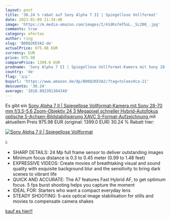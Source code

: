 ```yaml
---
layout: post
title: '30.24 % rabat auf Sony Alpha 7 II | Spiegellose Vollformat'
date: 2021-01-09 21:34:40
image: 'https://m.media-amazon.com/images/I/41dKx7eF5oL._SL200_.jpg'
comments: true
category: ofertas
author: ring
slug: 'B00Q2KEVA2-de'
actualPrice: 975.98 EUR
currency: EUR
price: 975.98
comparePrice: 1399.0 EUR
prodname: 'Sony Alpha 7 II | Spiegellose Vollformat-Kamera mit Sony 28-70 mm f/3.5-5.6 Zoom-Objektiv  24 3 Megapixel  schneller Hybrid-Autofokus  optische 5-Achsen-Bildstabilisierung  XAVC S-Format-Aufzeichnung '
country: 'de'
flag: '🇩🇪'
buyurl: 'https://www.amazon.de/dp/B00Q2KEVA2/?tag=tolees0ca-21'
descuento: '30.24'
average: '1010.892391304348'
---
```


Es gibt ein [Sony Alpha 7 II | Spiegellose Vollformat-Kamera mit Sony 28-70 mm f/3.5-5.6 Zoom-Objektiv  24 3 Megapixel  schneller Hybrid-Autofokus  optische 5-Achsen-Bildstabilisierung  XAVC S-Format-Aufzeichnung ](https://www.amazon.de/dp/B00Q2KEVA2/?tag=tolees0ca-21) mit aktuellem Preis 975.98 EUR (original: 1399.0 EUR) 30.24 % Rabatt hier:

[![Sony Alpha 7 II | Spiegellose Vollformat](https://m.media-amazon.com/images/I/41dKx7eF5oL._SL200_.jpg)](https://www.amazon.de/dp/B00Q2KEVA2/?tag=tolees0ca-21)

ℹ️:

- SHARP DETAILS: 24 Mp full frame sensor to deliver outstanding images
- Minimum focus distance is 0.3 to 0.45 meter (0.99 to 1.48 feet)
- EXPRESSIVE VIDEOS: Create movies of breathtaking visual and sound quality with exquisite background blur and the sensitivity to bring dark scenes to vibrant life
- QUICK AND ACCURATE: The A7 features Fast Hybrid AF, to get optimum focus. 5 fps burst shooting helps you capture the moment
- IDEAL FOR: Starters who want a compact everyday lens
- STEADY SHOOTING: 5-axis optical image stabilisation for stills and movies to compensate camera shakes

[kauf es hier!!](https://www.amazon.de/dp/B00Q2KEVA2/?tag=tolees0ca-21)
